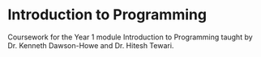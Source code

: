 # Introduction to Programming
Coursework for the Year 1 module Introduction to Programming taught by Dr. Kenneth Dawson-Howe and Dr. Hitesh Tewari.
